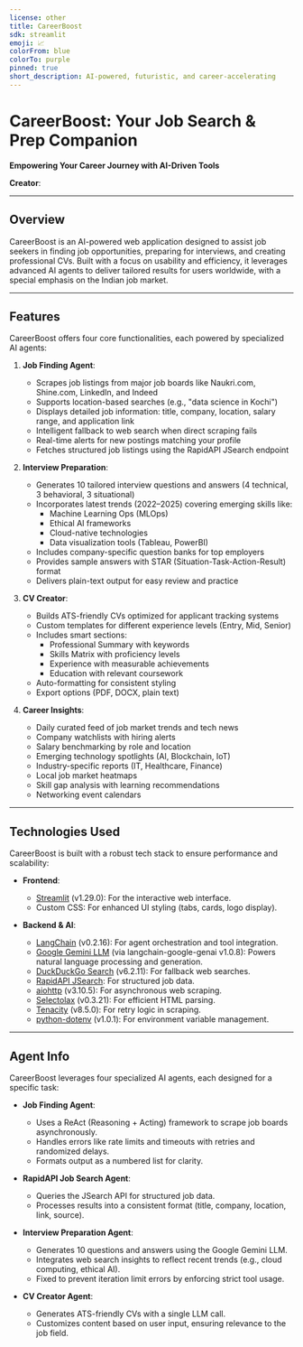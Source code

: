 ```yaml
---
license: other
title: CareerBoost
sdk: streamlit
emoji: 📈
colorFrom: blue
colorTo: purple
pinned: true
short_description: AI-powered, futuristic, and career-accelerating
---
```

# CareerBoost: Your Job Search & Prep Companion

**Empowering Your Career Journey with AI-Driven Tools**

**Creator**: 

---

## Overview

CareerBoost is an AI-powered web application designed to assist job seekers in finding job opportunities, preparing for interviews, and creating professional CVs. Built with a focus on usability and efficiency, it leverages advanced AI agents to deliver tailored results for users worldwide, with a special emphasis on the Indian job market.

---

## Features

CareerBoost offers four core functionalities, each powered by specialized AI agents:

1. **Job Finding Agent**:
   - Scrapes job listings from major job boards like Naukri.com, Shine.com, LinkedIn, and Indeed
   - Supports location-based searches (e.g., "data science in Kochi")
   - Displays detailed job information: title, company, location, salary range, and application link
   - Intelligent fallback to web search when direct scraping fails
   - Real-time alerts for new postings matching your profile
   - Fetches structured job listings using the RapidAPI JSearch endpoint

2. **Interview Preparation**:
   - Generates 10 tailored interview questions and answers (4 technical, 3 behavioral, 3 situational)
   - Incorporates latest trends (2022–2025) covering emerging skills like:
     - Machine Learning Ops (MLOps)
     - Ethical AI frameworks
     - Cloud-native technologies
     - Data visualization tools (Tableau, PowerBI)
   - Includes company-specific question banks for top employers
   - Provides sample answers with STAR (Situation-Task-Action-Result) format
   - Delivers plain-text output for easy review and practice

3. **CV Creator**:
   - Builds ATS-friendly CVs optimized for applicant tracking systems
   - Custom templates for different experience levels (Entry, Mid, Senior)
   - Includes smart sections:
     - Professional Summary with keywords
     - Skills Matrix with proficiency levels
     - Experience with measurable achievements
     - Education with relevant coursework
   - Auto-formatting for consistent styling
   - Export options (PDF, DOCX, plain text)

4. **Career Insights**:
   - Daily curated feed of job market trends and tech news
   - Company watchlists with hiring alerts
   - Salary benchmarking by role and location
   - Emerging technology spotlights (AI, Blockchain, IoT)
   - Industry-specific reports (IT, Healthcare, Finance)
   - Local job market heatmaps
   - Skill gap analysis with learning recommendations
   - Networking event calendars

---

## Technologies Used

CareerBoost is built with a robust tech stack to ensure performance and scalability:

- **Frontend**:
  - [Streamlit](https://streamlit.io/) (v1.29.0): For the interactive web interface.
  - Custom CSS: For enhanced UI styling (tabs, cards, logo display).

- **Backend & AI**:
  - [LangChain](https://python.langchain.com/) (v0.2.16): For agent orchestration and tool integration.
  - [Google Gemini LLM](https://cloud.google.com/vertex-ai/docs/generative-ai/model-reference/gemini) (via langchain-google-genai v1.0.8): Powers natural language processing and generation.
  - [DuckDuckGo Search](https://github.com/deedy5/duckduckgo_search) (v6.2.11): For fallback web searches.
  - [RapidAPI JSearch](https://rapidapi.com/letscrape-6bRBaM6guO5/api/jsearch): For structured job data.
  - [aiohttp](https://docs.aiohttp.org/) (v3.10.5): For asynchronous web scraping.
  - [Selectolax](https://github.com/rushter/selectolax) (v0.3.21): For efficient HTML parsing.
  - [Tenacity](https://github.com/jd/tenacity) (v8.5.0): For retry logic in scraping.
  - [python-dotenv](https://github.com/theskumar/python-dotenv) (v1.0.1): For environment variable management.

---

## Agent Info

CareerBoost leverages four specialized AI agents, each designed for a specific task:

- **Job Finding Agent**:
  - Uses a ReAct (Reasoning + Acting) framework to scrape job boards asynchronously.
  - Handles errors like rate limits and timeouts with retries and randomized delays.
  - Formats output as a numbered list for clarity.

- **RapidAPI Job Search Agent**:
  - Queries the JSearch API for structured job data.
  - Processes results into a consistent format (title, company, location, link, source).

- **Interview Preparation Agent**:
  - Generates 10 questions and answers using the Google Gemini LLM.
  - Integrates web search insights to reflect recent trends (e.g., cloud computing, ethical AI).
  - Fixed to prevent iteration limit errors by enforcing strict tool usage.

- **CV Creator Agent**:
  - Generates ATS-friendly CVs with a single LLM call.
  - Customizes content based on user input, ensuring relevance to the job field.

       
